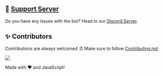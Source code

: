 ## 📝 [Support Server](https://discord.gg/ddhgtp2zJq)

Do you have any issues with the bot? Head to our [Discord Server](https://discord.gg/ddhgtp2zJq).

## ✨ Contributors

Contributions are always welcomed :D Make sure to follow [Contributing.md](/CONTRIBUTING.md)

<a href="https://github.com/SudhanPlayz/Discord-MusicBot/graphs/contributors">
  <img src="https://contributors-img.web.app/image?repo=SudhanPlayz/Discord-MusicBot" />
</a>

Made with :heart: and JavaScript!
